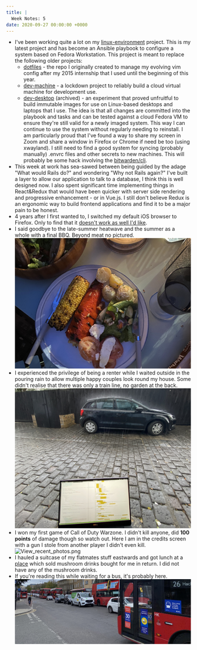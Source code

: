```yaml
---
title: |
  Week Notes: 5
date: 2020-09-27 00:00:00 +0000
---
```


- I've been working quite a lot on my [linux-environment](https://github.com/charlieegan3/linux-environment) project. This is my latest project and has become an Ansible playbook to configure a system based on Fedora Workstation. This project is meant to replace the following older projects:
    - [dotfiles](https://github.com/charlieegan3/dotfiles) - the repo I originally created to manage my evolving vim config after my 2015 internship that I used until the beginning of this year.
    - [dev-machine](https://github.com/charlieegan3/dev-machine) - a lockdown project to reliably build a cloud virtual machine for development use.
    - [dev-desktop](https://github.com/charlieegan3/dev-desktop) (archived) - an experiment that proved unfruitful to build immutable images for use on Linux-based desktops and laptops that I use.
    The idea is that all changes are committed into the playbook and tasks and can be tested against a cloud Fedora VM to ensure they're still valid for a newly imaged system. This way I can continue to use the system without regularly needing to reinstall. I am particularly proud that I've found a way to share my screen in Zoom and share a window in Firefox or Chrome if need be too (using xwayland).
    I still need to find a good system for syncing (probably manually) .envrc files and other secrets to new machines. This will probably be some hack involving the [bitwarden/cli](https://github.com/bitwarden/cli).
- This week at work has sea-sawed between being guided by the adage "What would Rails do?" and wondering "Why not Rails again?" I've built a layer to allow our application to talk to a database, I think this is well designed now. I also spent significant time implementing things in React&Redux that would have been quicker with server side rendering and progressive enhancement - or in Vue.js. I still don't believe Redux is an ergonomic way to build frontend applications and find it to be a major pain to be honest.
- 4 years after I first wanted to, I switched my default iOS browser to Firefox. Only to find that it [doesn't work as well I'd like](https://github.com/mozilla-mobile/firefox-ios/issues/7349).
- I said goodbye to the late-summer heatwave and the summer as a whole with a final BBQ. Beyond meat no pictured.
    ![5E5C2292-42B7-4962-A2E5-98B7C6FA1AE4.jpeg](5E5C2292-42B7-4962-A2E5-98B7C6FA1AE4.jpeg)
- I experienced the privilege of being a renter while I waited outside in the pouring rain to allow multiple happy couples look round my house. Some didn't realise that there was only a train line, no garden at the back.
    ![8493F87B-1483-41C4-BD6B-9CB5CDB5A8DA.jpeg](8493F87B-1483-41C4-BD6B-9CB5CDB5A8DA.jpeg)
- I won my first game of Call of Duty Warzone. I didn't kill anyone, did **100 points** of damage though so watch out. Here I am in the credits screen with a gun I stole from another player I didn't even kill.
    ![View_recent_photos.png](View_recent_photos.png)
- I hauled a suitcase of my flatmates stuff eastwards and got lunch at a [place](https://www.loveshackldn.com/) which sold mushroom drinks bought for me in return. I did not have any of the mushroom drinks.
- If you're reading this while waiting for a bus, it's probably here.
    ![10A5B86C-11D7-4552-A83E-8E5D65C6BE21.jpeg](10A5B86C-11D7-4552-A83E-8E5D65C6BE21.jpeg)
